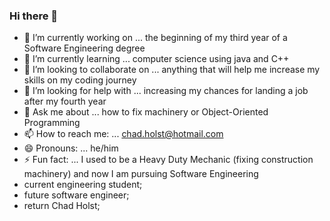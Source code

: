 ### Hi there 👋

- 🔭 I’m currently working on ... the beginning of my third year of a Software Engineering degree
- 🌱 I’m currently learning ... computer science using java and C++
- 👯 I’m looking to collaborate on ... anything that will help me increase my skills on my coding journey
- 🤔 I’m looking for help with ... increasing my chances for landing a job after my fourth year
- 💬 Ask me about ... how to fix machinery or Object-Oriented Programming
- 📫 How to reach me: ... chad.holst@hotmail.com
- 😄 Pronouns: ... he/him
- ⚡ Fun fact: ... I used to be a Heavy Duty Mechanic (fixing construction machinery) and now I am pursuing Software Engineering
- current engineering student;
- future software engineer;
- return Chad Holst;
